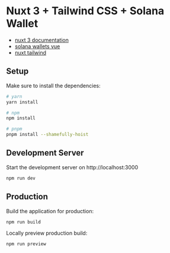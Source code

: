 # Nuxt 3 + Tailwind CSS + Solana Wallet

- [nuxt 3 documentation](https://v3.nuxtjs.org)
- [solana wallets vue](https://github.com/lorisleiva/solana-wallets-vue)
- [nuxt tailwind](https://tailwindcss.nuxtjs.org/)

## Setup

Make sure to install the dependencies:

```bash
# yarn
yarn install

# npm
npm install

# pnpm
pnpm install --shamefully-hoist
```

## Development Server

Start the development server on http://localhost:3000

```bash
npm run dev
```

## Production

Build the application for production:

```bash
npm run build
```

Locally preview production build:

```bash
npm run preview
```
